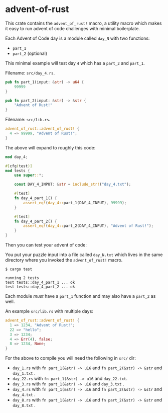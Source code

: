 # advent-of-rust

This crate contains the `advent_of_rust!` macro, a utility macro which makes it easy to run advent of code challenges with minimal boilerplate.

Each Advent of Code day is a module called `day_N` with two functions:

- `part_1`
- `part_2` (optional)

This minimal example will test day `4` which has a `part_2` and `part_1`.

Filename: `src/day_4.rs`.

```rust ignore
pub fn part_1(input: &str) -> u64 {
    99999
}

pub fn part_2(input: &str) -> &str {
    "Advent of Rust!"
}
```

Filename: `src/lib.rs`.

```rust ignore
advent_of_rust::advent_of_rust! {
  4 => 99999, "Advent of Rust!";
}
```

The above will expand to roughly this code:

```rust ignore
mod day_4;

#[cfg(test)]
mod tests {
    use super::*;

    const DAY_4_INPUT: &str = include_str!("day_4.txt");

    #[test]
    fn day_4_part_1() {
        assert_eq!(day_4::part_1(DAY_4_INPUT), 99999);
    }

    #[test]
    fn day_4_part_2() {
        assert_eq!(day_4::part_2(DAY_4_INPUT), "Advent of Rust!");
    }
}
```

Then you can test your advent of code:

You put your puzzle input into a file called `day_N.txt` which lives in the same directory where you invoked the `advent_of_rust!` macro.

```text
$ cargo test

running 2 tests
test tests::day_4_part_1 ... ok
test tests::day_4_part_2 ... ok
```

Each module _must_ have a `part_1` function and may also have a `part_2` as well.

An example `src/lib.rs` with multiple days:

```rust ignore
advent_of_rust::advent_of_rust! {
  1 => 1234, "Advent of Rust!";
  22 => "hello";
  3 => 1234;
  4 => Err(4), false;
  8 => 1234, None;
}
```

For the above to compile you will need the following in `src/` dir:

- `day_1.rs` with `fn part_1(&str) -> u16` and `fn part_2(&str) -> &str` and `day_1.txt` .
- `day_22.rs` with `fn part_1(&str) -> u16` and `day_22.txt`.
- `day_3.rs` with `fn part_1(&str) -> u16` and `day_3.txt` .
- `day_4.rs` with `fn part_1(&str) -> u16` and `fn part_2(&str) -> &str` and `day_4.txt` .
- `day_8.rs` with `fn part_1(&str) -> u16` and `fn part_2(&str) -> &str` and `day_8.txt` .

